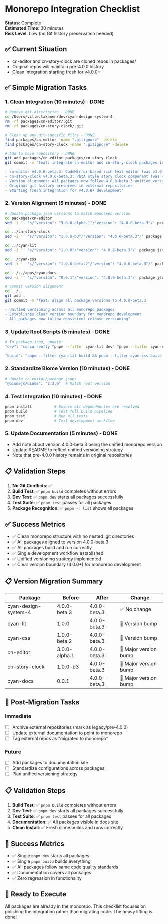# Monorepo Integration Checklist

**Status**: Complete  
**Estimated Time**: 30 minutes  
**Risk Level**: Low (no Git history preservation needed)

## ✅ Current Situation
- cn-editor and cn-story-clock are cloned repos in packages/
- Original repos will maintain pre-4.0.0 history
- Clean integration starting fresh for v4.0.0+

## ✅ Simple Migration Tasks

### 1. Clean Integration (10 minutes) - DONE
```bash
# Remove git directories - DONE
cd /Users/ville.takanen/dev/cyan-design-system-4
rm -rf packages/cn-editor/.git
rm -rf packages/cn-story-clock/.git

# Clean up any git-specific files - DONE
find packages/cn-editor -name ".gitignore" -delete
find packages/cn-story-clock -name ".gitignore" -delete

# Add to main repository - DONE
git add packages/cn-editor packages/cn-story-clock
git commit -m "feat: integrate cn-editor and cn-story-clock packages into monorepo

- cn-editor v4.0.0-beta.3: CodeMirror-based rich text editor (was v3.0.0-alpha.1)
- cn-story-clock v4.0.0-beta.3: PbtA style story clock component (was v1.0.0-b3)
- Version alignment: All packages now follow 4.0.0-beta.3 unified versioning
- Original git history preserved in external repositories
- Starting fresh integration for v4.0.0+ development"
```

### 2. Version Alignment (5 minutes) - DONE
```bash
# Update package.json versions to match monorepo version
cd packages/cn-editor
sed -i '' 's/"version": "3.0.0-alpha.1"/"version": "4.0.0-beta.3"/' package.json

cd ../cn-story-clock
sed -i '' 's/"version": "1.0.0-b3"/"version": "4.0.0-beta.3"/' package.json

cd ../cyan-lit
sed -i '' 's/"version": "1.0.0"/"version": "4.0.0-beta.3"/' package.json

cd ../cyan-css
sed -i '' 's/"version": "1.0.0-beta.2"/"version": "4.0.0-beta.3"/' package.json

cd ../../apps/cyan-docs
sed -i '' 's/"version": "0.0.1"/"version": "4.0.0-beta.3"/' package.json

# Commit version alignment
cd ../..
git add .
git commit -m "feat: align all package versions to 4.0.0-beta.3

- Unified versioning across all monorepo packages
- Establishes clear version boundary for monorepo development
- All packages now follow consistent release versioning"
```

### 3. Update Root Scripts (5 minutes) - DONE
```bash
# In package.json, update:
"dev": "concurrently "pnpm --filter cyan-lit dev" "pnpm --filter cyan-css dev" "pnpm --filter cn-editor dev" "pnpm --filter cn-story-clock dev" "pnpm --filter cyan-docs dev""

"build": "pnpm --filter cyan-lit build && pnpm --filter cyan-css build && pnpm --filter cn-editor build && pnpm --filter cn-story-clock build && pnpm --filter cyan-docs build"
```

### 2. Standardize Biome Version (10 minutes) - DONE
```bash
# Update cn-editor/package.json:
"@biomejs/biome": "2.2.0"  # Match root version
```

### 4. Test Integration (10 minutes) - DONE
```bash
pnpm install          # Ensure all dependencies are resolved
pnpm build            # Test full build pipeline
pnpm test             # Run all tests
pnpm dev              # Test development workflow
```

### 5. Update Documentation (5 minutes) - DONE
- Add note about version 4.0.0-beta.3 being the unified monorepo version
- Update README to reflect unified versioning strategy
- Note that pre-4.0.0 history remains in original repositories

## 📋 Validation Steps

1. **No Git Conflicts**: ✅
2. **Build Test**: ✅ `pnpm build` completes without errors
3. **Dev Test**: ✅ `pnpm dev` starts all packages successfully  
4. **Test Suite**: ✅ `pnpm test` passes for all packages
5. **Package Recognition**: ✅ `pnpm -r list` shows all packages

## ✅ Success Metrics

- ✅ Clean monorepo structure with no nested .git directories
- ✅ All packages aligned to version 4.0.0-beta.3
- ✅ All packages build and run correctly
- ✅ Single development workflow established
- ✅ Unified versioning strategy implemented
- ✅ Clear version boundary (4.0.0+) for monorepo development

## 📋 Version Migration Summary

| Package | Before | After | Change |
|---------|--------|-------|--------|
| cyan-design-system-4 | 4.0.0-beta.3 | 4.0.0-beta.3 | ✅ No change |
| cyan-lit | 1.0.0 | 4.0.0-beta.3 | 🔄 Version bump |
| cyan-css | 1.0.0-beta.2 | 4.0.0-beta.3 | 🔄 Version bump |
| cn-editor | 3.0.0-alpha.1 | 4.0.0-beta.3 | 🔄 Major version bump |
| cn-story-clock | 1.0.0-b3 | 4.0.0-beta.3 | 🔄 Major version bump |
| cyan-docs | 0.0.1 | 4.0.0-beta.3 | 🔄 Major version bump |

## 🎯 Post-Migration Tasks

### Immediate
- [ ] Archive external repositories (mark as legacy/pre-4.0.0)
- [ ] Update external documentation to point to monorepo
- [ ] Tag external repos as "migrated to monorepo"

### Future
- [ ] Add packages to documentation site
- [ ] Standardize configurations across packages
- [ ] Plan unified versioning strategy

## 📋 Validation Steps

1. **Build Test**: ✅ `pnpm build` completes without errors
2. **Dev Test**: ✅ `pnpm dev` starts all packages successfully
3. **Test Suite**: ✅ `pnpm test` passes for all packages
4. **Documentation**: ✅ All packages visible in docs site
5. **Clean Install**: ✅ Fresh clone builds and runs correctly

## 🎯 Success Metrics

- ✅ Single `pnpm dev` starts all packages
- ✅ Single `pnpm build` builds everything
- ✅ All packages follow same code quality standards
- ✅ Documentation covers all packages
- ✅ Zero regression in functionality

## 🚀 Ready to Execute

All packages are already in the monorepo. This checklist focuses on polishing the integration rather than migrating code. The heavy lifting is done!
